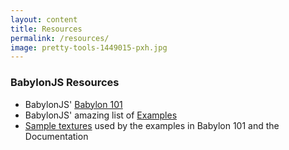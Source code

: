 ```yaml
---
layout: content
title: Resources
permalink: /resources/
image: pretty-tools-1449015-pxh.jpg
---
```


### BabylonJS Resources

- BabylonJS' [Babylon 101](https://doc.babylonjs.com/babylon101/)
- BabylonJS' amazing list of [Examples](https://doc.babylonjs.com/examples/)
- [Sample textures](https://github.com/BabylonJS/Babylon.js/tree/master/Playground/textures) used by the examples in Babylon 101 and the Documentation
   